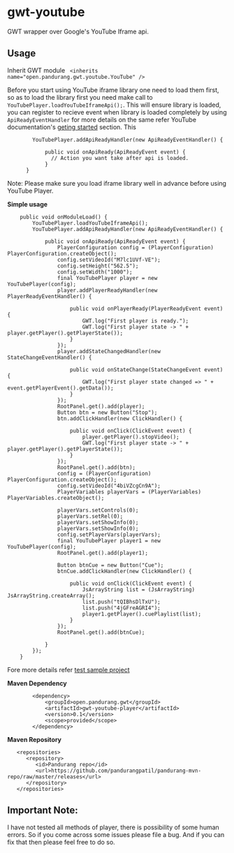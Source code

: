 gwt-youtube
===========

   GWT wrapper over Google's YouTube Iframe api. 
   
**Usage**
--------
Inherit GWT module ```	<inherits name="open.pandurang.gwt.youtube.YouTube" /> ```

Before you start using YouTube iframe library one need to load them first, so as to load the library first you need make call to ```YouTubePlayer.loadYouTubeIframeApi();```. This will ensure library is loaded, you can register to recieve event when library is loaded completely by using ``` ApiReadyEventHandler ``` for more details on the same refer YouTube documentation's [geting started](https://developers.google.com/youtube/iframe_api_reference#Requirements) section. This 

```
		YouTubePlayer.addApiReadyHandler(new ApiReadyEventHandler() {

			public void onApiReady(ApiReadyEvent event) {
			  // Action you want take after api is loaded.
			}
	  }
```
Note: Please make sure you load iframe library well in advance before using YouTube Player.

**Simple usage**

```
	public void onModuleLoad() {
		YouTubePlayer.loadYouTubeIframeApi();
		YouTubePlayer.addApiReadyHandler(new ApiReadyEventHandler() {

			public void onApiReady(ApiReadyEvent event) {
				PlayerConfiguration config = (PlayerConfiguration) PlayerConfiguration.createObject();
				config.setVideoId("M7lc1UVf-VE");
				config.setHeight("562.5");
				config.setWidth("1000");
				final YouTubePlayer player = new YouTubePlayer(config);
				player.addPlayerReadyHandler(new PlayerReadyEventHandler() {

					public void onPlayerReady(PlayerReadyEvent event) {
						GWT.log("First player is ready.");
						GWT.log("First player state -> " + player.getPlayer().getPlayerState());
					}
				});
				player.addStateChangedHandler(new StateChangeEventHandler() {

					public void onStateChange(StateChangeEvent event) {
						GWT.log("First player state changed => " + event.getPlayerEvent().getData());
					}
				});
				RootPanel.get().add(player);
				Button btn = new Button("Stop");
				btn.addClickHandler(new ClickHandler() {

					public void onClick(ClickEvent event) {
						player.getPlayer().stopVideo();
						GWT.log("First player state -> " + player.getPlayer().getPlayerState());
					}
				});
				RootPanel.get().add(btn);
				config = (PlayerConfiguration) PlayerConfiguration.createObject();
				config.setVideoId("4biVZcgCn9A");
				PlayerVariables playerVars = (PlayerVariables) PlayerVariables.createObject();

				playerVars.setControls(0);
				playerVars.setRel(0);
				playerVars.setShowInfo(0);
				playerVars.setShowInfo(0);
				config.setPlayerVars(playerVars);
				final YouTubePlayer player1 = new YouTubePlayer(config);
				RootPanel.get().add(player1);

				Button btnCue = new Button("Cue");
				btnCue.addClickHandler(new ClickHandler() {

					public void onClick(ClickEvent event) {
						JsArrayString list = (JsArrayString) JsArrayString.createArray();
						list.push("tQIBhsDlTxU");
						list.push("4jGFreAGRI4");
						player1.getPlayer().cuePlaylist(list);
					}
				});
				RootPanel.get().add(btnCue);

			}
		});
	}
```
Fore more details refer [test sample project](https://github.com/pandurangpatil/gwt-youtube/tree/master/gwt-youtube-test)

**Maven Dependency**
```
		<dependency>
			<groupId>open.pandurang.gwt</groupId>
			<artifactId>gwt-youtube-player</artifactId>
			<version>0.1</version>
			<scope>provided</scope>
		</dependency>
```

**Maven Repository**

```
   <repositories>
      <repository>
         <id>Pandurang repo</id>
         <url>https://github.com/pandurangpatil/pandurang-mvn-repo/raw/master/releases</url>
      </repository>
   </repositories>
```

**Important Note:** 
------
I have not tested all methods of player, there is possibility of some human errors. So if you come across some issues please file a bug. And if you can fix that then please feel free to do so.
